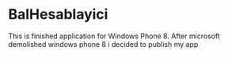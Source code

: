 # BalHesablayici

This is finished application for Windows Phone 8. After microsoft demolished windows phone 8 i decided to publish my app
